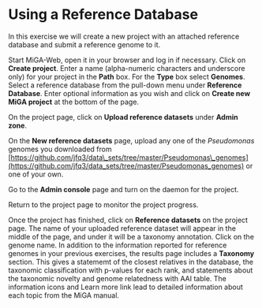 # Using a Reference Database

In this exercise we will create a new project with an attached reference database and submit a reference genome to it.

Start MiGA-Web, open it in your browser and log in if necessary. Click on **Create project**. Enter a name \(alpha-numeric characters and underscore only\) for your project in the **Path** box. For the **Type**  box select **Genomes**. Select a reference database from the pull-down menu under **Reference Database**. Enter optional information as you wish and click on **Create new MiGA project** at the bottom of the page.

On the project page, click on **Upload reference datasets** under **Admin zone**.

On the **New reference datasets** page, upload any one of the _Pseudomonas_ genomes you downloaded from [https://github.com/jfq3/data\_sets/tree/master/Pseudomonas\_genomes](https://github.com/jfq3/data_sets/tree/master/Pseudomonas_genomes) or one of your own.

Go to the **Admin console** page and turn on the daemon for the project.

Return to the project page to monitor the project progress.

Once the project has finished, click on **Reference datasets** on the project page. The name of your uploaded reference dataset will appear in the middle of the page, and under it will be a taxonomy annotation. Click on the genome name. In addition to the information reported for reference genomes in your previous exercises, the results page includes a **Taxonomy** section. This gives a statememt of the closest relatives in the database, the taxonomic classification with p-values for each rank, and statements about the taxonomic novelty and genome relatedness with AAI table. The information icons and Learn more link lead to detailed information about each topic from the MiGA manual.

